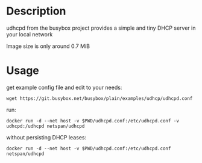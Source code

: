 # Description

udhcpd from the busybox project provides a simple and tiny DHCP server in your local network

Image size is only around 0.7 MiB

# Usage

get example config file and edit to your needs:

    wget https://git.busybox.net/busybox/plain/examples/udhcp/udhcpd.conf

run:

    docker run -d --net host -v $PWD/udhcpd.conf:/etc/udhcpd.conf -v udhcpd:/udhcpd netspan/udhcpd

without persisting DHCP leases:


    docker run -d --net host -v $PWD/udhcpd.conf:/etc/udhcpd.conf netspan/udhcpd

